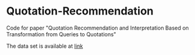 # Quotation-Recommendation
Code for paper "Quotation Recommendation and Interpretation Based on Transformation from Queries to Quotations"

The data set is available at [link](https://github.com/Lingzhi-WANG/Datasets-for-Quotation-Recommendation) 
